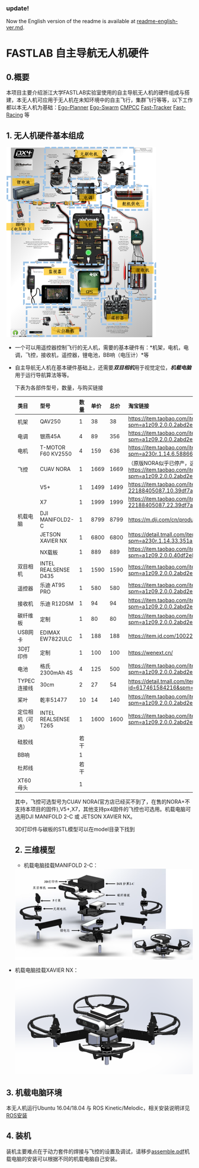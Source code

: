 ### update!

Now the English version of the readme is available at [readme-english-ver.md](readme-english-ver.md).



# FASTLAB 自主导航无人机硬件

## 0.概要

本项目主要介绍浙江大学FASTLAB实验室使用的自主导航无人机的硬件组成与搭建，本无人机可应用于无人机在未知环境中的自主飞行，集群飞行等等，以下工作都以本无人机为基础：[Ego-Planner](https://github.com/ZJU-FAST-Lab/ego-planner) [Ego-Swarm](https://github.com/ZJU-FAST-Lab/ego-planner) [CMPCC](https://github.com/ZJU-FAST-Lab/CMPCC) [Fast-Tracker](https://github.com/ZJU-FAST-Lab/Fast-tracker) [Fast-Racing](https://github.com/ZJU-FAST-Lab/Fast-Racing) 等

## 1. 无人机硬件基本组成

<img src="images\1.png" alt="1.jpg" style="zoom:50%;" />

+ 一个可以用遥控器控制飞行的无人机，需要的基本硬件有：*机架，电机，电调，飞控，接收机，遥控器，锂电池，BB响（电压计）*等

+ 自主导航无人机在基本硬件基础上，还需要***双目相机***用于视觉定位，***机载电脑***用于运行导航算法等等。

  下表为各部件型号，数量，与购买链接

  | 类目             | 型号                 | 数量 | 单价 | 总价 | 淘宝链接                                                     |
  | ---------------- | -------------------- | ---- | ---- | ---- | ------------------------------------------------------------ |
  | 机架             | QAV250               | 1    | 38   | 38   | https://item.taobao.com/item.htm?spm=a1z09.2.0.0.2abd2e8da0sHzh&id=520738516076&_u=l32egecqf290 |
  | 电调             | 银燕45A              | 4    | 89   | 356  | https://item.taobao.com/item.htm?spm=a1z09.2.0.0.2abd2e8da0sHzh&id=627250691828&_u=l32egecq104a |
  | 电机             | T-MOTOR F60 KV2550   | 4    | 159  | 636  | https://item.taobao.com/item.htm?spm=a230r.1.14.6.58866126r2mH5j&id=612118488792&ns=1&abbucket=3#detail |
  | 飞控             | CUAV NORA            | 1    | 1669 | 1669 | （原版NORA似乎已停产，这个链接点进去是换了IMU的NORA+，不支持本项目的固件）https://item.taobao.com/item.htm?spm=a1z09.2.0.0.2abd2e8da0sHzh&id=618340579779&_u=l32egecq6321 |
  |                  | V5+                  | 1    | 1499 | 1499 | https://item.taobao.com/item.htm?spm=a1z10.5-c-s.w4002-22188405087.10.39df7ad6BKLAJz&id=594262853015 |
  |                  | X7                   | 1    | 1999 | 1999 | https://item.taobao.com/item.htm?spm=a1z10.5-c-s.w4002-22188405087.22.39df7ad6BKLAJz&id=617384615131 |
  | 机载电脑         | DJI MANIFOLD2-C      | 1    | 8799 | 8799 | https://m.dji.com/cn/product/manifold-2                      |
  |                  | JETSON XAVIER NX     | 1    | 6800 | 6800 | https://detail.tmall.com/item.htm?spm=a230r.1.14.33.351a587bMPOWBh&id=619740546745&ns=1&abbucket=3&skuId=4573153270812 |
  |                  | NX载板               | 1    | 889  | 889  | https://item.taobao.com/item.htm?spm=a1z09.2.0.0.40df2e8dWJlaLW&id=613984388047&_u=s32egecqa8ff |
  | 双目相机         | INTEL REALSENSE D435 | 1    | 1590 | 1590 | https://item.taobao.com/item.htm?spm=a1z09.2.0.0.2abd2e8da0sHzh&id=638877621060&_u=l32egecq42d1 |
  | 遥控器           | 乐迪 AT9S PRO        | 1    | 580  | 580  | https://item.taobao.com/item.htm?spm=a1z09.2.0.0.2abd2e8da0sHzh&id=533085053894&_u=l32egecq481a |
  | 接收机           | 乐迪 R12DSM          | 1    | 94   | 94   | https://item.taobao.com/item.htm?spm=a1z09.2.0.0.2abd2e8da0sHzh&id=541658831753&_u=l32egecq5116 |
  | 碳纤维板         | 定制                 | 1    | 80   | 80   | https://item.taobao.com/item.htm?spm=a1z09.2.0.0.2abd2e8da0sHzh&id=628187754851&_u=l32egecq8290 |
  | USB网卡          | EDIMAX EW7822ULC     | 1    | 188  | 188  | https://item.jd.com/10022884495770.html                      |
  | 3D打印件         | 定制                 | 1    | 100  | 100  | https://wenext.cn/                                           |
  | 电池             | 格氏 2300mAh 4S      | 4    | 125  | 500  | https://item.taobao.com/item.htm?spm=a1z09.2.0.0.2abd2e8da0sHzh&id=583311920871&_u=l32egecq9cf8 |
  | TYPEC连接线      | 30cm                 | 2    | 27   | 54   | https://detail.tmall.com/item.htm?id=617461584216&spm=a1z09.2.0.0.2abd2e8da0sHzh&_u=l32egecq0e19 |
  | 桨叶             | 乾丰51477            | 10   | 14   | 140  | https://item.taobao.com/item.htm?spm=a1z09.2.0.0.2abd2e8da0sHzh&id=627007813072&_u=l32egecqfabf |
  | 定位相机（可选） | INTEL REALSENSE T265 | 1    | 1600 | 1600 | https://item.taobao.com/item.htm?spm=a1z09.2.0.0.2abd2e8da0sHzh&id=638877621060&_u=l32egecq42d1 |
  |                  |                      |      |      |      |                                                              |
  | 硅胶线           |                      | 若干 |      |      |                                                              |
  | BB响             |                      | 1    |      |      |                                                              |
  | 杜邦线           |                      | 若干 |      |      |                                                              |
  | XT60母头         |                      | 1    |      |      |                                                              |

  其中，飞控可选型号为CUAV NORA(官方店已经买不到了，在售的NORA+不支持本项目的固件),V5+,X7，其他支持px4固件的飞控也可选用。机载电脑可选用DJI MANIFOLD 2-C 或 JETSON XAVIER NX。

  3D打印件与碳板的STL模型可以在model目录下找到

  ## 2. 三维模型

  + 机载电脑挂载MANIFOLD 2-C：

  <img src="images\2.png" style="zoom:50%;" />

+ 机载电脑挂载XAVIER NX：

  ![3](images/3.png)

## 3. 机载电脑环境

本无人机运行Ubuntu 16.04/18.04 与 ROS Kinetic/Melodic，相关安装说明详见 [ROS安装](http://wiki.ros.org/ROS/Installation)



## 4. 装机

装机主要难点在于动力套件的焊接与飞控的设置及调试，请移步[assemble.pdf](assemble.pdf)机载电脑的安装可以根据不同的机载电脑自己安装。